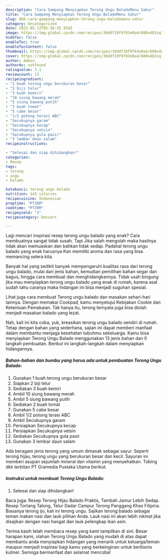 ```yaml
---
description: "Cara Gampang Menyiapkan Terong Ungu BaladoMenu Sahur"
title: "Cara Gampang Menyiapkan Terong Ungu BaladoMenu Sahur"
slug: 866-cara-gampang-menyiapkan-terong-ungu-baladomenu-sahur
category: Uncategorized
date: 2022-05-12T05:36:55.934Z
image: https://img-global.cpcdn.com/recipes/39ddf19f9793e0a4/680x482cq70/terong-ungu-balado-foto-resep-utama.jpg
hideToc: false
enableToc: true
enableTocContent: false
thumbnail: https://img-global.cpcdn.com/recipes/39ddf19f9793e0a4/680x482cq70/terong-ungu-balado-foto-resep-utama.jpg
cover: https://img-global.cpcdn.com/recipes/39ddf19f9793e0a4/680x482cq70/terong-ungu-balado-foto-resep-utama.jpg
author: Admin
authorAv: notfound
ratingvalue: 3.1
reviewcount: 13
recipeingredient:
- "1 buah terong ungu berukuran besar"
- "2 biji telur"
- "3 buah kemiri"
- "10 siung bawang merah"
- "5 siung bawang putih"
- "2 buah tomat"
- "5 cabe besar"
- "1/2 potong terasi ABC"
- "Secukupnya garam"
- "Secukupnya kecap"
- "Secukupnya vetsin"
- "Secukupnya gula pasir"
- "3 lembar daun salam"
recipeinstructions:

- "Selesai dan siap dihidangkan!"
categories:
- Resep
tags:
- terong
- ungu
- balado

katakunci: terong ungu balado 
nutrition: 143 calories
recipecuisine: Indonesian
preptime: "PT36M"
cooktime: "PT39M"
recipeyield: "3"
recipecategory: Dessert

---
```



Lagi mencari inspirasi resep terong ungu balado yang enak? Cara membuatnya sangat tidak susah. Tapi Jika salah mengolah maka hasilnya tidak akan memuaskan dan bahkan tidak sedap. Padahal terong ungu balado yang enak harusnya Kan memiliki aroma dan rasa yang bisa memancing selera kita.


Banyak hal yang sedikit banyak mempengaruhi kualitas rasa dari terong ungu balado, mulai dari jenis bahan, kemudian pemilihan bahan segar dan bagus, hingga cara membuat dan menghidangkannya. Tidak usah bingung jika mau menyiapkan terong ungu balado yang enak di rumah, karena asal sudah tahu caranya maka hidangan ini bisa menjadi suguhan spesial.

Lihat juga cara membuat Terong ungu balado dan masakan sehari-hari lainnya. Dengan memakai Cookpad, kamu menyetujui Kebijakan Cookie dan Ketentuan Pemakaian. Tak hanya itu, terong ternyata juga bisa diolah menjadi masakan balado yang lezat.


Nah, kali ini kita coba, yuk, kreasikan terong ungu balado sendiri di rumah. Tetap dengan bahan yang sederhana, sajian ini dapat memberi manfaat dalam membantu menjaga kesehatan tubuhmu sekeluarga. Kamu bisa menyiapkan Terong Ungu Balado menggunakan 13 jenis bahan dan 0 langkah pembuatan. Berikut ini langkah-langkah dalam menyiapkan hidangannya.

<!--inarticleads1-->

##### Bahan-bahan dan bumbu yang harus ada untuk pembuatan Terong Ungu Balado:

1. Gunakan 1 buah terong ungu berukuran besar
1. Siapkan 2 biji telur
1. Sediakan 3 buah kemiri
1. Ambil 10 siung bawang merah
1. Ambil 5 siung bawang putih
1. Sediakan 2 buah tomat
1. Gunakan 5 cabe besar
1. Ambil 1/2 potong terasi ABC
1. Ambil Secukupnya garam
1. Persiapkan Secukupnya kecap
1. Persiapkan Secukupnya vetsin
1. Sediakan Secukupnya gula pasir
1. Gunakan 3 lembar daun salam


Ada beragam jenis terong yang umum dimasak sebagai sayur. Seperti terong hijau, terong ungu yang berukuran besar dan kecil. Sayuran ini memberi asupan sejumlah mineral dan vitamin yang menyehatkan. Tobing dkk terbitan PT Gramedia Pustaka Utama berikut. 

<!--inarticleads2-->

##### Instruksi untuk membuat Terong Ungu Balado:


1. Selesai dan siap dihidangkan!

Baca juga: Resep Terong Hijau Balado Praktis, Tambah Jamur Lebih Sedap. Resep Tortang Talong, Telur Dadar Campur Terong Panggang Khas Filipina. Biasanya terong ijo, kali ini terong ungu. Sajikan terong balado sebagai teman makan nasi dan lauk pilihan Anda. Lauk nasi ini akan lebih nikmat jika disajikan dengan nasi hangat dan lauk pelengkap ikan asin. 

Terima kasih telah membaca resep yang kami tampilkan di sini. Besar harapan kami, olahan Terong Ungu Balado yang mudah di atas dapat membantu anda menyiapkan hidangan yang menarik untuk keluarga/teman maupun menjadi inspirasi bagi kamu yang berkeinginan untuk berbisnis kuliner. Semoga bermanfaat dan selamat mencoba!
